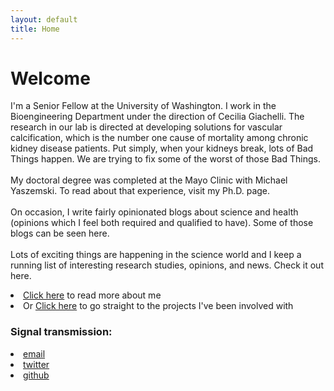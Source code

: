 ```yaml
---
layout: default
title: Home
---
```

<html>
<body>
<h1>Welcome</h1>  
<p>
I'm a Senior Fellow at the University of Washington. I work in the Bioengineering Department under the direction of Cecilia Giachelli. The research in our lab is directed at developing solutions for vascular calcification, which is the number one cause of mortality among chronic kidney disease patients. Put simply, when your kidneys break, lots of Bad Things happen. We are trying to fix some of the worst of those Bad Things.
<br/>
<br/>
My doctoral degree was completed at the Mayo Clinic with Michael Yaszemski. To read about that experience, visit my Ph.D. page.
<br/>
<br/>
On occasion, I write fairly opinionated blogs about science and health (opinions which I feel both required and qualified to have). Some of those blogs can be seen here.
<br/>
<br/>
Lots of exciting things are happening in the science world and I keep a running list of interesting research studies, opinions, and news. Check it out here.
</p>
<li><a href="/about">Click here</a> to read more about me
</li>
<li>Or <a href="/project_archive">Click here</a> to go straight to the projects I've been involved with
</li>
<h3>Signal transmission:</h3>

<li><a href="carltgustafson@gmail.com">email</a>
</li>
<li><a href="https://twitter.com/carlgus1">twitter</a>
</li>
<li><a href="https://github.com/carlgus">github</a>
</li>
<br/>
